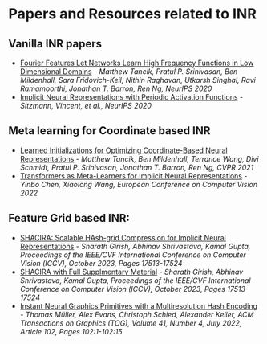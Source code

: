 # Papers and Resources related to INR

## Vanilla INR papers
* [Fourier Features Let Networks Learn High Frequency Functions in Low Dimensional Domains](https://bmild.github.io/fourfeat/) - *Matthew Tancik, Pratul P. Srinivasan, Ben Mildenhall, Sara Fridovich-Keil, Nithin Raghavan, Utkarsh Singhal, Ravi Ramamoorthi, Jonathan T. Barron, Ren Ng, NeurIPS 2020*
* [Implicit Neural Representations with Periodic Activation Functions](https://www.vincentsitzmann.com/siren/) - *Sitzmann, Vincent, et al., NeurIPS 2020*

## Meta learning for Coordinate based INR
* [Learned Initializations for Optimizing Coordinate-Based Neural Representations](https://www.matthewtancik.com/learnit) - *Matthew Tancik, Ben Mildenhall, Terrance Wang, Divi Schmidt, Pratul P. Srinivasan, Jonathan T. Barron, Ren Ng, CVPR 2021*
* [Transformers as Meta-Learners for Implicit Neural Representations](https://yinboc.github.io/trans-inr/) - *Yinbo Chen, Xiaolong Wang, European Conference on Computer Vision 2022*

## Feature Grid based INR:
* [SHACIRA: Scalable HAsh-grid Compression for Implicit Neural Representations](https://shacira.github.io/) - *Sharath Girish, Abhinav Shrivastava, Kamal Gupta, Proceedings of the IEEE/CVF International Conference on Computer Vision (ICCV), October 2023, Pages 17513-17524*
* [SHACIRA with Full Supplmentary Material](https://arxiv.org/pdf/2309.15848v1.pdf) - *Sharath Girish, Abhinav Shrivastava, Kamal Gupta, Proceedings of the IEEE/CVF International Conference on Computer Vision (ICCV), October 2023, Pages 17513-17524*
* [Instant Neural Graphics Primitives with a Multiresolution Hash Encoding](https://nvlabs.github.io/instant-ngp/) - *Thomas Müller, Alex Evans, Christoph Schied, Alexander Keller, ACM Transactions on Graphics (TOG), Volume 41, Number 4, July 2022, Article 102, Pages 102:1-102:15*



